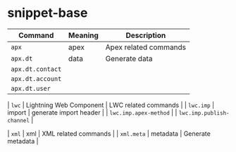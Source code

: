 # snippet-base

| Command | Meaning | Description |
| --- | --- | --- |
| `apx` | apex  | Apex related commands |
| `apx.dt` | data | Generate data |
| `apx.dt.contact` |
| `apx.dt.account` |
| `apx.dt.user` |

| `lwc` | Lightning Web Component | LWC related commands |
| `lwc.imp` | import | generate import header |
| `lwc.imp.apex-method` |
| `lwc.imp.publish-channel` |

| `xml` | xml | XML related commands |
| `xml.meta` | metadata | Generate metadata |

